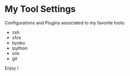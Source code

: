 # My Tool Settings

Configurations and Plugins associated to my favorite tools:
* zsh
* xfce
* byobu
* ipython
* vim
* git

Enjoy !
